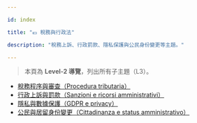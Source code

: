 ---
id: index
title: "💶 稅務與行政法"
description: "稅務上訴、行政罰款、隱私保護與公民身份變更等主題。"
---


> 本頁為 **Level-2 導覽**，列出所有子主題（L3）。

- [稅務程序與審查（Procedura tributaria）](./tax-procedure/)
- [行政上訴與罰款（Sanzioni e ricorsi amministrativi）](./administrative-sanctions/)
- [隱私與數據保護（GDPR e privacy）](./privacy/)
- [公民與居留身份變更（Cittadinanza e status amministrativo）](./citizenship/)
